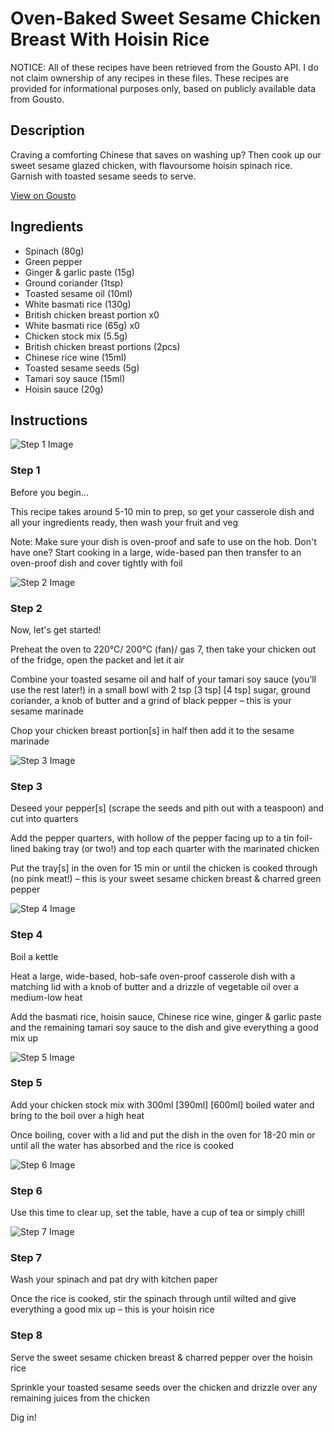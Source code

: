 # Oven-Baked Sweet Sesame Chicken Breast With Hoisin Rice

NOTICE: All of these recipes have been retrieved from the Gousto API. I do not claim ownership of any recipes in these files. These recipes are provided for informational purposes only, based on publicly available data from Gousto.

## Description

Craving a comforting Chinese that saves on washing up? Then cook up our sweet sesame glazed chicken, with flavoursome hoisin spinach rice. Garnish with toasted sesame seeds to serve.

[View on Gousto](https://www.gousto.co.uk/recipes/cookbook/oven-baked-sweet-sesame-chicken-breast-with-hoisin-rice)

## Ingredients

- Spinach (80g)
- Green pepper
- Ginger & garlic paste (15g)
- Ground coriander (1tsp)
- Toasted sesame oil (10ml)
- White basmati rice (130g)
- British chicken breast portion x0
- White basmati rice (65g) x0
- Chicken stock mix (5.5g)
- British chicken breast portions (2pcs)
- Chinese rice wine (15ml)
- Toasted sesame seeds (5g)
- Tamari soy sauce (15ml)
- Hoisin sauce (20g)

## Instructions

![Step 1 Image](https://production-media.gousto.co.uk/cms/recipe-step-image/Admin10mm-Step-1-1682692184418-x200.jpg)

### Step 1

Before you begin...

This recipe takes around 5-10 min to prep, so get your casserole dish and all your ingredients ready, then wash your fruit and veg

Note: Make sure your dish is oven-proof and safe to use on the hob. Don't have one? Start cooking in a large, wide-based pan then transfer to an oven-proof dish and cover tightly with foil

![Step 2 Image](https://production-media.gousto.co.uk/cms/recipe-step-image/Step-2-1707208747233-x200.jpg)

### Step 2

Now, let's get started!

Preheat the oven to 220°C/ 200°C (fan)/ gas 7, then take your chicken out of the fridge, open the packet and let it air

Combine your toasted sesame oil and half of your tamari soy sauce (you’ll use the rest later!) in a small bowl with 2 tsp <span class="text-purple">[3 tsp]</span> <span class="text-danger">[4 tsp] </span>sugar, ground coriander, a knob of butter and a grind of black pepper – this is your sesame marinade

Chop your chicken breast portion[s] in half then add it to the sesame marinade

![Step 3 Image](https://production-media.gousto.co.uk/cms/recipe-step-image/Step-3-1707208760872-x200.jpg)

### Step 3

Deseed your pepper[s]<span class="text-danger"> </span>(scrape the seeds and pith out with a teaspoon) and cut into quarters

Add the pepper quarters, with hollow of the pepper facing up to a tin foil-lined baking tray (or two!) and top each quarter with the marinated chicken

Put the tray[s] in the oven for 15 min or until the chicken is cooked through (no pink meat!) – this is your sweet sesame chicken breast & charred green pepper

![Step 4 Image](https://production-media.gousto.co.uk/cms/recipe-step-image/Step-4-1682692199602-x200.jpg)

### Step 4

Boil a kettle

Heat a large, wide-based, hob-safe oven-proof casserole dish with a matching lid with a knob of butter and a drizzle of vegetable oil over a medium-low heat

Add the basmati rice, hoisin sauce, Chinese rice wine, ginger & garlic paste and the remaining tamari soy sauce to the dish and give everything a good mix up

![Step 5 Image](https://production-media.gousto.co.uk/cms/recipe-step-image/Step-5-1682692205238-x200.jpg)

### Step 5

Add your chicken stock mix with 300ml <span class="text-purple">[390ml]</span> <span class="text-danger">[600ml]</span> boiled water and bring to the boil over a high heat

Once boiling, cover with a lid and put the dish in the oven for 18-20 min or until all the water has absorbed and the rice is cooked

![Step 6 Image](https://production-media.gousto.co.uk/cms/recipe-step-image/Step-6-1682692210528-x200.jpg)

### Step 6

Use this time to clear up, set the table, have a cup of tea or simply chill!

![Step 7 Image](https://production-media.gousto.co.uk/cms/recipe-step-image/Step-7-1682692214538-x200.jpg)

### Step 7

Wash your spinach and pat dry with kitchen paper

Once the rice is cooked, stir the spinach through until wilted and give everything a good mix up – this is your hoisin rice

### Step 8

Serve the sweet sesame chicken breast & charred pepper over the hoisin rice

Sprinkle your toasted sesame seeds over the chicken and drizzle over any remaining juices from the chicken

Dig in!

